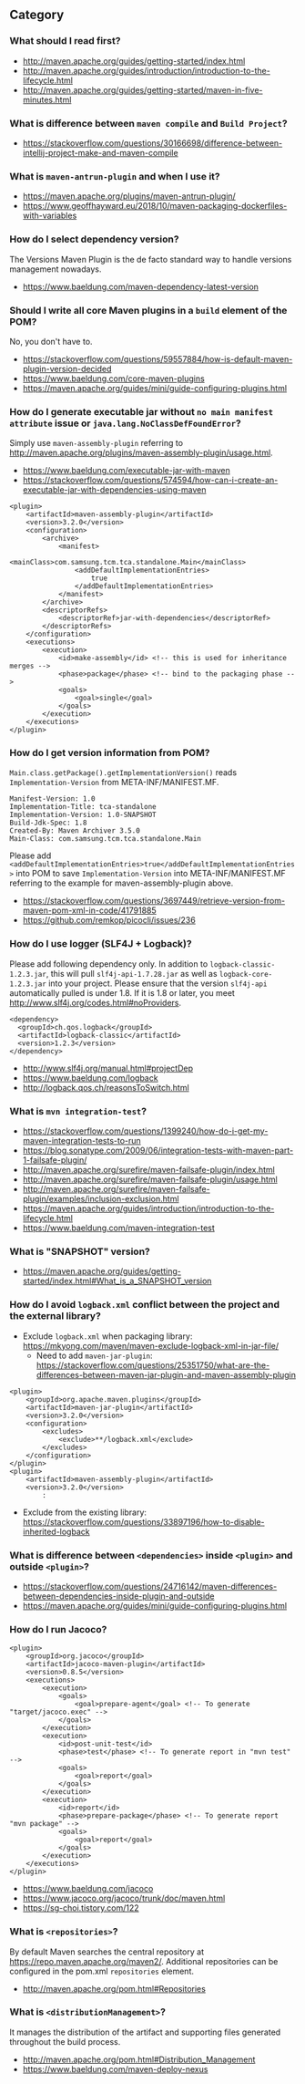 ## Category

### What should I read first?
- http://maven.apache.org/guides/getting-started/index.html
- http://maven.apache.org/guides/introduction/introduction-to-the-lifecycle.html
- http://maven.apache.org/guides/getting-started/maven-in-five-minutes.html

### What is difference between `maven compile` and `Build Project`?
- https://stackoverflow.com/questions/30166698/difference-between-intellij-project-make-and-maven-compile

### What is `maven-antrun-plugin` and when I use it?
- https://maven.apache.org/plugins/maven-antrun-plugin/
- https://www.geoffhayward.eu/2018/10/maven-packaging-dockerfiles-with-variables

### How do I select dependency version?
The Versions Maven Plugin is the de facto standard way to handle versions management nowadays.
- https://www.baeldung.com/maven-dependency-latest-version

### Should I write all core Maven plugins in a `build` element of the POM?
No, you don't have to.
- https://stackoverflow.com/questions/59557884/how-is-default-maven-plugin-version-decided
- https://www.baeldung.com/core-maven-plugins
- https://maven.apache.org/guides/mini/guide-configuring-plugins.html

### How do I generate executable jar without `no main manifest attribute` issue or `java.lang.NoClassDefFoundError`?
Simply use `maven-assembly-plugin` referring to http://maven.apache.org/plugins/maven-assembly-plugin/usage.html.
- https://www.baeldung.com/executable-jar-with-maven
- https://stackoverflow.com/questions/574594/how-can-i-create-an-executable-jar-with-dependencies-using-maven
```
<plugin>
    <artifactId>maven-assembly-plugin</artifactId>
    <version>3.2.0</version>
    <configuration>
        <archive>
            <manifest>
                <mainClass>com.samsung.tcm.tca.standalone.Main</mainClass>
                <addDefaultImplementationEntries>
                    true
                </addDefaultImplementationEntries>
            </manifest>
        </archive>
        <descriptorRefs>
            <descriptorRef>jar-with-dependencies</descriptorRef>
        </descriptorRefs>
    </configuration>
    <executions>
        <execution>
            <id>make-assembly</id> <!-- this is used for inheritance merges -->
            <phase>package</phase> <!-- bind to the packaging phase -->
            <goals>
                <goal>single</goal>
            </goals>
        </execution>
    </executions>
</plugin>
```

### How do I get version information from POM?
`Main.class.getPackage().getImplementationVersion()` reads `Implementation-Version` from META-INF/MANIFEST.MF.
```
Manifest-Version: 1.0
Implementation-Title: tca-standalone
Implementation-Version: 1.0-SNAPSHOT
Build-Jdk-Spec: 1.8
Created-By: Maven Archiver 3.5.0
Main-Class: com.samsung.tcm.tca.standalone.Main
```
Please add `<addDefaultImplementationEntries>true</addDefaultImplementationEntries>` into POM to save `Implementation-Version` into META-INF/MANIFEST.MF referring to the example for maven-assembly-plugin above.
- https://stackoverflow.com/questions/3697449/retrieve-version-from-maven-pom-xml-in-code/41791885
- https://github.com/remkop/picocli/issues/236

### How do I use logger (SLF4J + Logback)?
Please add following dependency only. In addition to `logback-classic-1.2.3.jar`, this will pull `slf4j-api-1.7.28.jar` as well as `logback-core-1.2.3.jar` into your project. Please ensure that the version `slf4j-api` automatically pulled is under 1.8. If it is 1.8 or later, you meet http://www.slf4j.org/codes.html#noProviders.
```
<dependency> 
  <groupId>ch.qos.logback</groupId>
  <artifactId>logback-classic</artifactId>
  <version>1.2.3</version>
</dependency>
```
- http://www.slf4j.org/manual.html#projectDep
- https://www.baeldung.com/logback
- http://logback.qos.ch/reasonsToSwitch.html

### What is `mvn integration-test`?
- https://stackoverflow.com/questions/1399240/how-do-i-get-my-maven-integration-tests-to-run
- https://blog.sonatype.com/2009/06/integration-tests-with-maven-part-1-failsafe-plugin/
- http://maven.apache.org/surefire/maven-failsafe-plugin/index.html
- http://maven.apache.org/surefire/maven-failsafe-plugin/usage.html
- http://maven.apache.org/surefire/maven-failsafe-plugin/examples/inclusion-exclusion.html
- https://maven.apache.org/guides/introduction/introduction-to-the-lifecycle.html
- https://www.baeldung.com/maven-integration-test

### What is "SNAPSHOT" version?
- https://maven.apache.org/guides/getting-started/index.html#What_is_a_SNAPSHOT_version

### How do I avoid `logback.xml` conflict between the project and the external library?
- Exclude `logback.xml` when packaging library: https://mkyong.com/maven/maven-exclude-logback-xml-in-jar-file/
  - Need to add `maven-jar-plugin`: https://stackoverflow.com/questions/25351750/what-are-the-differences-between-maven-jar-plugin-and-maven-assembly-plugin
```
<plugin>
    <groupId>org.apache.maven.plugins</groupId>
    <artifactId>maven-jar-plugin</artifactId>
    <version>3.2.0</version>
    <configuration>
        <excludes>
            <exclude>**/logback.xml</exclude>
        </excludes>
    </configuration>
</plugin>
<plugin>
    <artifactId>maven-assembly-plugin</artifactId>
    <version>3.2.0</version>
        :
```
- Exclude from the existing library: https://stackoverflow.com/questions/33897196/how-to-disable-inherited-logback

### What is difference between `<dependencies>` inside `<plugin>` and outside `<plugin>`?
- https://stackoverflow.com/questions/24716142/maven-differences-between-dependencies-inside-plugin-and-outside
- https://maven.apache.org/guides/mini/guide-configuring-plugins.html

### How do I run Jacoco?
```
<plugin>
    <groupId>org.jacoco</groupId>
    <artifactId>jacoco-maven-plugin</artifactId>
    <version>0.8.5</version>
    <executions>
        <execution>
            <goals>
                <goal>prepare-agent</goal> <!-- To generate "target/jacoco.exec" -->
            </goals>
        </execution>
        <execution>
            <id>post-unit-test</id>
            <phase>test</phase> <!-- To generate report in "mvn test" -->
            <goals>
                <goal>report</goal>
            </goals>
        </execution>
        <execution>
            <id>report</id>
            <phase>prepare-package</phase> <!-- To generate report "mvn package" -->
            <goals>
                <goal>report</goal>
            </goals>
        </execution>
    </executions>
</plugin>
```
- https://www.baeldung.com/jacoco
- https://www.jacoco.org/jacoco/trunk/doc/maven.html
- https://sg-choi.tistory.com/122

### What is `<repositories>`?
By default Maven searches the central repository at https://repo.maven.apache.org/maven2/. Additional repositories can be configured in the pom.xml `repositories` element.
- http://maven.apache.org/pom.html#Repositories

### What is `<distributionManagement>`?
It manages the distribution of the artifact and supporting files generated throughout the build process.
- http://maven.apache.org/pom.html#Distribution_Management
- https://www.baeldung.com/maven-deploy-nexus
